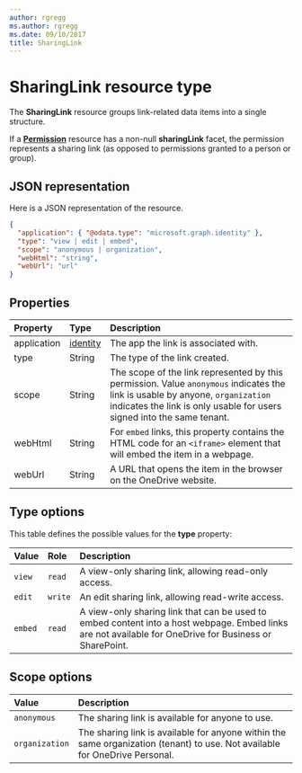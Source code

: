 ```yaml
---
author: rgregg
ms.author: rgregg
ms.date: 09/10/2017
title: SharingLink
---
```

# SharingLink resource type

The **SharingLink** resource groups link-related data items into a single structure.

If a [**Permission**](permission.md) resource has a non-null **sharingLink** facet, the permission represents a sharing link (as opposed to permissions granted to a person or group).

## JSON representation

Here is a JSON representation of the resource.

<!-- {
  "blockType": "resource",
  "optionalProperties": [ "application", "scope" ],
  "@odata.type": "microsoft.graph.sharingLink"
}-->

```json
{
  "application": { "@odata.type": "microsoft.graph.identity" },
  "type": "view | edit | embed",
  "scope": "anonymous | organization",
  "webHtml": "string",
  "webUrl": "url"
}
```

## Properties

| Property    | Type          | Description
|:------------|:--------------|:-------------------------------------
| application | [identity][]  | The app the link is associated with.
| type        | String        | The type of the link created.
| scope       | String        | The scope of the link represented by this permission. Value `anonymous` indicates the link is usable by anyone, `organization` indicates the link is only usable for users signed into the same tenant.
| webHtml     | String        | For `embed` links, this property contains the HTML code for an `<iframe>` element that will embed the item in a webpage.
| webUrl      | String        | A URL that opens the item in the browser on the OneDrive website.

[Identity]: identity.md

## Type options

This table defines the possible values for the **type** property:

| Value   | Role    | Description
|:--------|:--------|:---------------------------------------------------------
| `view`  | `read`  | A view-only sharing link, allowing read-only access.
| `edit`  | `write` | An edit sharing link, allowing read-write access.
| `embed` | `read`  | A view-only sharing link that can be used to embed content into a host webpage. Embed links are not available for OneDrive for Business or SharePoint.

## Scope options

| Value          | Description                                                                                                                 |
|:---------------|:----------------------------------------------------------------------------------------------------------------------------|
| `anonymous`    | The sharing link is available for anyone to use.                                                                            |
| `organization` | The sharing link is available for anyone within the same organization (tenant) to use. Not available for OneDrive Personal. |

<!-- uuid: 8fcb5dbc-d5aa-4681-8e31-b001d5168d79
2015-10-25 14:57:30 UTC -->
<!-- {
  "type": "#page.annotation",
  "description": "The sharing link facet provides information about how a file is shared.",
  "keywords": "sharing,sharing link, sharing url, webUrl",
  "section": "documentation",
  "tocPath": "Facets/SharingLink"
} -->
